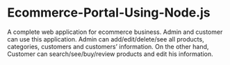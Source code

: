 # Ecommerce-Portal-Using-Node.js
A complete web application for ecommerce business. Admin and customer can use this application. Admin can add/edit/delete/see all products, categories, customers and customers’ information. On the other hand, Customer can search/see/buy/review products and edit his information.
